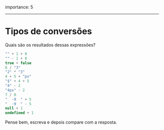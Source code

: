 importance: 5

---

# Tipos de conversões

Quais são os resultados dessas expressões?

```js no-beautify
"" + 1 + 0
"" - 1 + 0
true + false
6 / "3"
"2" * "3"
4 + 5 + "px"
"$" + 4 + 5
"4" - 2
"4px" - 2
7 / 0
"  -9  " + 5
"  -9  " - 5
null + 1
undefined + 1
```

Pense bem, escreva e depois compare com a resposta.
